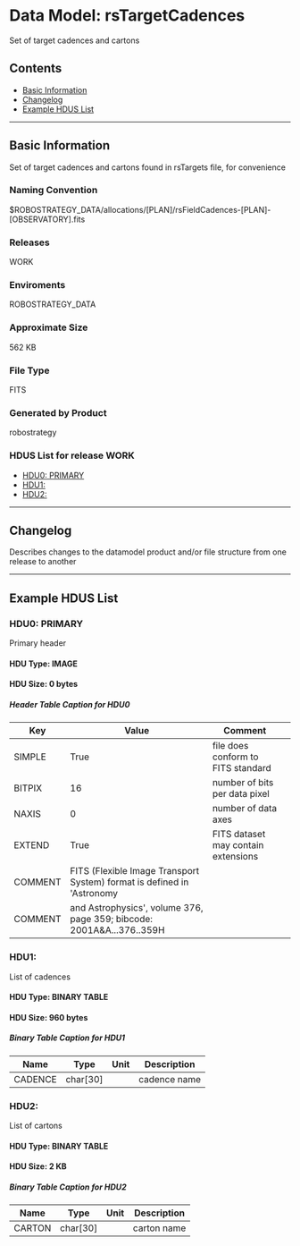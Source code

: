 # Data Model: rsTargetCadences


Set of target cadences and cartons


## Contents
- [Basic Information](#basic-information)
- [Changelog](#changelog)
- [Example HDUS List](#example-hdus-list)

---

## Basic Information
Set of target cadences and cartons found in rsTargets file, for convenience

### Naming Convention
$ROBOSTRATEGY_DATA/allocations/[PLAN]/rsFieldCadences-[PLAN]-[OBSERVATORY].fits

### Releases
WORK

### Enviroments
ROBOSTRATEGY_DATA

### Approximate Size
562 KB

### File Type
FITS

### Generated by Product
robostrategy

### HDUS List for release WORK
  - [HDU0: PRIMARY](#hdu0-primary)
  - [HDU1: ](#hdu1-)
  - [HDU2: ](#hdu2-)

---

## Changelog
Describes changes to the datamodel product and/or file structure from one release to another

---
## Example HDUS List

### HDU0: PRIMARY
Primary header

#### HDU Type: IMAGE
#### HDU Size:  0 bytes

##### Header Table Caption for HDU0
Key | Value | Comment | |
| --- | --- | --- | --- |
| SIMPLE | True | file does conform to FITS standard |
| BITPIX | 16 | number of bits per data pixel |
| NAXIS | 0 | number of data axes |
| EXTEND | True | FITS dataset may contain extensions |
| COMMENT |   FITS (Flexible Image Transport System) format is defined in 'Astronomy |  |
| COMMENT |   and Astrophysics', volume 376, page 359; bibcode: 2001A&A...376..359H |  |



### HDU1: 
List of cadences

#### HDU Type: BINARY TABLE
#### HDU Size:  960 bytes

##### Binary Table Caption for HDU1
Name | Type | Unit | Description |
| --- | --- | --- | --- |
 | CADENCE | char[30] |  | cadence name |



### HDU2: 
List of cartons

#### HDU Type: BINARY TABLE
#### HDU Size:  2 KB

##### Binary Table Caption for HDU2
Name | Type | Unit | Description |
| --- | --- | --- | --- |
 | CARTON | char[30] |  | carton name |


